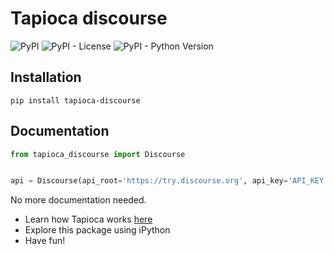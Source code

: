 # Tapioca discourse

![PyPI](https://img.shields.io/pypi/v/nine.svg)
![PyPI - License](https://img.shields.io/pypi/l/Django.svg)
![PyPI - Python Version](https://img.shields.io/pypi/pyversions/Django.svg)

## Installation
```
pip install tapioca-discourse
```

## Documentation
``` python
from tapioca_discourse import Discourse


api = Discourse(api_root='https://try.discourse.org', api_key='API_KEY', api_username='API_USERNAME')

```

No more documentation needed.

- Learn how Tapioca works [here](http://tapioca-wrapper.readthedocs.org/en/stable/quickstart.html)
- Explore this package using iPython
- Have fun!

